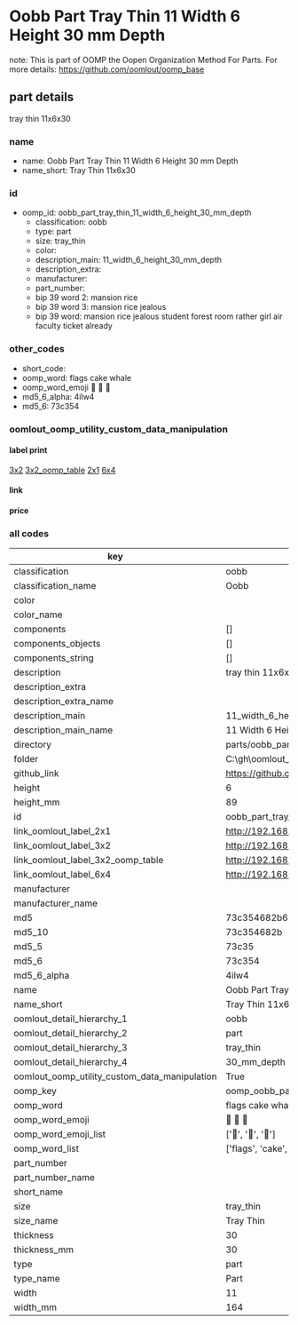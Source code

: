 # Oobb Part Tray Thin 11 Width 6 Height 30 mm Depth  

note: This is part of OOMP the Oopen Organization Method For Parts. For more details: https://github.com/oomlout/oomp_base

##  part details
  



tray thin 11x6x30



### name
* name: Oobb Part Tray Thin 11 Width 6 Height 30 mm Depth
* name_short: Tray Thin 11x6x30 
### id
* oomp_id: oobb_part_tray_thin_11_width_6_height_30_mm_depth
  * classification: oobb
  * type: part
  * size: tray_thin
  * color: 
  * description_main: 11_width_6_height_30_mm_depth
  * description_extra: 
  * manufacturer: 
  * part_number: 
  * bip 39 word 2: mansion rice
  * bip 39 word 3: mansion rice jealous
  * bip 39 word: mansion rice jealous student forest room rather girl air faculty ticket already

### other_codes
* short_code: 
* oomp_word: flags cake whale
* oomp_word_emoji :flags: :cake: :whale:
* md5_6_alpha: 4ilw4
* md5_6: 73c354






### oomlout_oomp_utility_custom_data_manipulation
#### label print
[3x2](http://192.168.1.245:1112/?label=oomp%204ilw4)
[3x2_oomp_table](http://192.168.1.108:1112/?label=oomp%204ilw4)
[2x1](http://192.168.1.242:1112/?label=oomp%204ilw4)
[6x4](http://192.168.1.55:1112/?label=oomp%204ilw4)    

#### link

                              

#### price







### all codes 
| key | value |  
| --- | --- |  
| classification | oobb |  
| classification_name | Oobb |  
| color |  |  
| color_name |  |  
| components | [] |  
| components_objects | [] |  
| components_string | [] |  
| description | tray thin 11x6x30 |  
| description_extra |  |  
| description_extra_name |  |  
| description_main | 11_width_6_height_30_mm_depth |  
| description_main_name | 11 Width 6 Height 30 mm Depth |  
| directory | parts/oobb_part_tray_thin_11_width_6_height_30_mm_depth |  
| folder | C:\gh\oomlout_oobb_version_4_generated_parts\parts\oobb_part_tray_thin_11_width_6_height_30_mm_depth |  
| github_link | https://github.com/oomlout/oomlout_oomp_part_src/tree/main/parts/oobb_part_tray_thin_11_width_6_height_30_mm_depth |  
| height | 6 |  
| height_mm | 89 |  
| id | oobb_part_tray_thin_11_width_6_height_30_mm_depth |  
| link_oomlout_label_2x1 | http://192.168.1.242:1112/?label=oomp%204ilw4 |  
| link_oomlout_label_3x2 | http://192.168.1.245:1112/?label=oomp%204ilw4 |  
| link_oomlout_label_3x2_oomp_table | http://192.168.1.108:1112/?label=oomp%204ilw4 |  
| link_oomlout_label_6x4 | http://192.168.1.55:1112/?label=oomp%204ilw4 |  
| manufacturer |  |  
| manufacturer_name |  |  
| md5 | 73c354682b62564aefad9d76ef2e4c3a |  
| md5_10 | 73c354682b |  
| md5_5 | 73c35 |  
| md5_6 | 73c354 |  
| md5_6_alpha | 4ilw4 |  
| name | Oobb Part Tray Thin 11 Width 6 Height 30 mm Depth |  
| name_short | Tray Thin 11x6x30  |  
| oomlout_detail_hierarchy_1 | oobb |  
| oomlout_detail_hierarchy_2 | part |  
| oomlout_detail_hierarchy_3 | tray_thin |  
| oomlout_detail_hierarchy_4 | 30_mm_depth |  
| oomlout_oomp_utility_custom_data_manipulation | True |  
| oomp_key | oomp_oobb_part_tray_thin_11_width_6_height_30_mm_depth |  
| oomp_word | flags cake whale |  
| oomp_word_emoji | :flags: :cake: :whale: |  
| oomp_word_emoji_list | [':flags:', ':cake:', ':whale:'] |  
| oomp_word_list | ['flags', 'cake', 'whale'] |  
| part_number |  |  
| part_number_name |  |  
| short_name |  |  
| size | tray_thin |  
| size_name | Tray Thin |  
| thickness | 30 |  
| thickness_mm | 30 |  
| type | part |  
| type_name | Part |  
| width | 11 |  
| width_mm | 164 |  
